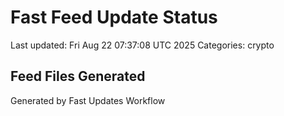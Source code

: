 # Fast Feed Update Status
Last updated: Fri Aug 22 07:37:08 UTC 2025
Categories: crypto

## Feed Files Generated

Generated by Fast Updates Workflow
